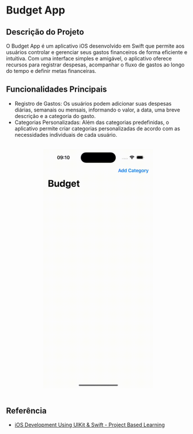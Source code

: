 # Budget App

## Descrição do Projeto

O Budget App é um aplicativo iOS desenvolvido em Swift que permite aos usuários controlar e gerenciar seus gastos financeiros de forma eficiente e intuitiva. Com uma interface simples e amigável, o aplicativo oferece recursos para registrar despesas, acompanhar o fluxo de gastos ao longo do tempo e definir metas financeiras.

## Funcionalidades Principais

 - Registro de Gastos: Os usuários podem adicionar suas despesas diárias, semanais ou mensais, informando o valor, a data, uma breve descrição e a categoria do gasto.
 - Categorias Personalizadas: Além das categorias predefinidas, o aplicativo permite criar categorias personalizadas de acordo com as necessidades individuais de cada usuário.



<br/>
<div align="center">
   <img src="https://github.com/KaduVuotto/budget-app/blob/main/budget-app.gif" width="300" />
</div>
<br/>

## Referência

 - [iOS Development Using UIKit & Swift - Project Based Learning](https://www.udemy.com/course/ios-development-using-uikit-swift-project-based-learning)
